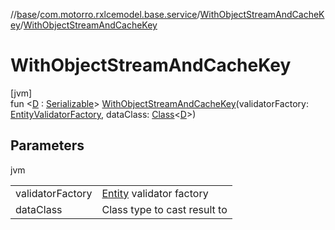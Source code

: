 //[base](../../../index.md)/[com.motorro.rxlcemodel.base.service](../index.md)/[WithObjectStreamAndCacheKey](index.md)/[WithObjectStreamAndCacheKey](-with-object-stream-and-cache-key.md)

# WithObjectStreamAndCacheKey

[jvm]\
fun &lt;[D](index.md) : [Serializable](https://docs.oracle.com/javase/8/docs/api/java/io/Serializable.html)&gt; [WithObjectStreamAndCacheKey](-with-object-stream-and-cache-key.md)(validatorFactory: [EntityValidatorFactory](../../com.motorro.rxlcemodel.base.entity/-entity-validator-factory/index.md), dataClass: [Class](https://docs.oracle.com/javase/8/docs/api/java/lang/Class.html)&lt;[D](index.md)&gt;)

## Parameters

jvm

| | |
|---|---|
| validatorFactory | [Entity](../../com.motorro.rxlcemodel.base.entity/-entity/index.md) validator factory |
| dataClass | Class type to cast result to |
